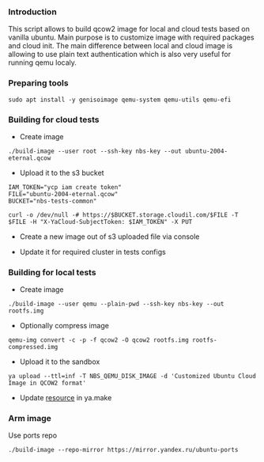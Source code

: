 ### Introduction

This script allows to build qcow2 image for local and cloud tests based on vanilla ubuntu. Main purpose is to customize image with required packages and cloud init. The main difference between local and cloud image is allowing to use plain text authentication which is also very useful for running qemu localy.


### Preparing tools

```
sudo apt install -y genisoimage qemu-system qemu-utils qemu-efi
```

### Building for cloud tests

- Create image

```
./build-image --user root --ssh-key nbs-key --out ubuntu-2004-eternal.qcow
```

- Upload it to the s3 bucket

```
IAM_TOKEN="ycp iam create token"
FILE="ubuntu-2004-eternal.qcow"
BUCKET="nbs-tests-common"

curl -o /dev/null -# https://$BUCKET.storage.cloudil.com/$FILE -T $FILE -H "X-YaCloud-SubjectToken: $IAM_TOKEN" -X PUT
```

- Create a new image out of s3 uploaded file via console

- Update it for required cluster in tests configs

### Building for local tests

- Create image

```
./build-image --user qemu --plain-pwd --ssh-key nbs-key --out rootfs.img
```

- Optionally compress image
```
qemu-img convert -c -p -f qcow2 -O qcow2 rootfs.img rootfs-compressed.img
```

- Upload it to the sandbox

```
ya upload --ttl=inf -T NBS_QEMU_DISK_IMAGE -d 'Customized Ubuntu Cloud Image in QCOW2 format'
```

- Update [resource](https://github.com/ydb-platform/nbs/blob/main/cloud/storage/core/tools/testing/qemu/image/ya.make) in ya.make

### Arm image

Use ports repo
```
./build-image --repo-mirror https://mirror.yandex.ru/ubuntu-ports
```
